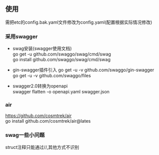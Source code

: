 ## 使用
需把etc的config.bak.yaml文件修改为config.yaml(配置根据实际情况修改)

### 采用swagger
- swag安装(swagger使用文档)  
go get -u github.com/swaggo/swag/cmd/swag  
go install github.com/swaggo/swag/cmd/swag  
  
- gin-swagger插件引入
go get -u -v github.com/swaggo/gin-swagger  
go get -u -v github.com/swaggo/files  
  
- swagger2.0转换为openapi  
swagger flatten -o openapi.yaml swagger.json
  
### air
https://github.com/cosmtrek/air  
go install github.com/cosmtrek/air@lates 


### swag一些小问题
struct注释只能通过//,其他方式不识别